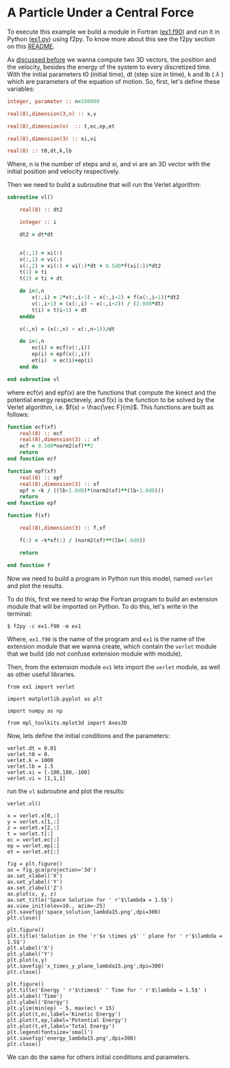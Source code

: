 # A Particle Under a Central Force

To execute this example we build a module in Fortran ([ex1.f90](src/ex1.f90)) and run it in Python ([ex1.py](ex1.py)) using f2py. To know more about this see the f2py section on this [README](https://github.com/jescott07/solving-differential-equations/blob/main/conv/README.md).

As [discussed before](../README.md) we wanna compute two 3D vectors, the position and the velocity, besides the energy of the system to every discretized time. With the initial parameters t0 (initial time), dt (step size in time), k and lb ( $\lambda$ ) which are parameters of the equation of motion. So, first, let's define these variables:

```fortran
integer, parameter :: n=100000

real(8),dimension(3,n) :: x,v

real(8),dimension(n)  :: t,ec,ep,et

real(8),dimension(3) :: xi,vi

real(8) :: t0,dt,k,lb
```

Where, n is the number of steps and xi, and vi are an 3D vector with the initial position and velocity respectively.

Then we need to build a subroutine that will run the Verlet algorithm:

```fortran
subroutine vl()

    real(8) :: dt2

    integer :: i

    dt2 = dt*dt


    x(:,1) = xi(:)
    v(:,1) = vi(:)
    x(:,2) = xi(:) + vi(:)*dt + 0.5d0*f(xi(:))*dt2
    t(1) = ti
    t(2) = ti + dt

    do i=3,n
        x(:,i) = 2*x(:,i-1) - x(:,i-2) + f(x(:,i-1))*dt2
        v(:,i-1) = (x(:,i) - x(:,i-2)) / (2.0d0*dt)
        t(i) = t(i-1) + dt
    enddo

    v(:,n) = (x(:,n) - x(:,n-1))/dt

    do i=1,n
        ec(i) = ecf(v(:,i))
        ep(i) = epf(x(:,i))
        et(i)  = ec(i)+ep(i)         
    end do

end subroutine vl
```

where ecf(v) and epf(x) are the functions that compute the kinect and the potential energy respectevely, and f(x) is the function to be solved by the Verlet algorithm, i.e. $f(x) = \frac{\vec F}{m}$. This functions are built as follows:

```fortran
function ecf(xf)
    real(8) :: ecf
    real(8),dimension(3) :: xf
    ecf = 0.5d0*norm2(xf)**2 
    return
end function ecf

function epf(xf)
    real(8) :: epf
    real(8),dimension(3) :: xf    
    epf = -k / ((lb-1.0d0)*(norm2(xf)**(lb-1.0d0)))
    return
end function epf

function f(xf)

    real(8),dimension(3) :: f,xf

    f(:) = -k*xf(:) / (norm2(xf)**(lb+1.0d0))

    return

end function f
```

Now we need to build a program in Python run this model, named $\texttt{verlet}$ and plot the results.

To do this, first we need to wrap the Fortran program to build an extension module that will be imported on Python. To do this, let's write in the terminal:

```
$ f2py -c ex1.f90 -m ex1
```

Where, $\texttt{ex1.f90}$ is the name of the program and $\texttt{ex1}$ is the name of the extension module that we wanna create, which contain the $\texttt{verlet}$ module that we build (do not confuse extension module with module).

Then, from the extension module $\texttt{ex1}$ lets import the $\texttt{verlet}$ module, as well as other useful libraries.

```python3
from ex1 import verlet

import matplotlib.pyplot as plt

import numpy as np

from mpl_toolkits.mplot3d import Axes3D
```

Now, lets define the initial conditions and the parameters:

```python3
verlet.dt = 0.01
verlet.t0 = 0.
verlet.k = 1000
verlet.lb = 1.5
verlet.xi = [-100,100,-100]
verlet.vi = [1,1,1]
```

run the $\texttt{vl}$ subroutine and plot the results:

```python3
verlet.vl()

x = verlet.x[0,:]
y = verlet.x[1,:]
z = verlet.x[2,:]
t = verlet.t[:]
ec = verlet.ec[:]
ep = verlet.ep[:]
et = verlet.et[:]

fig = plt.figure()
ax = fig.gca(projection='3d')
ax.set_xlabel('X')
ax.set_ylabel('Y')
ax.set_zlabel('Z')
ax.plot(x, y, z)
ax.set_title('Space Solution for ' r'$\lambda = 1.5$')
ax.view_init(elev=10., azim=-25)
plt.savefig('space_solution_lambda15.png',dpi=300)
plt.close()

plt.figure()
plt.title('Solution in the 'r'$x \times y$' ' plane for ' r'$\lambda = 1.5$')
plt.xlabel('X')
plt.ylabel('Y')
plt.plot(x,y)
plt.savefig('x_times_y_plane_lambda15.png',dpi=300)
plt.close()

plt.figure()
plt.title('Energy ' r'$\times$' ' Time for ' r'$\lambda = 1.5$' )
plt.xlabel('Time')
plt.ylabel('Energy')
plt.ylim(min(ep) - 5, max(ec) + 15)
plt.plot(t,ec,label='Kinetic Energy')
plt.plot(t,ep,label='Potential Energy')
plt.plot(t,et,label='Total Energy')
plt.legend(fontsize='small')
plt.savefig('energy_lambda15.png',dpi=300)
plt.close()
```

We can do the same for others initial conditions and parameters.
